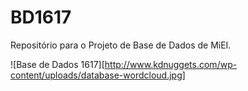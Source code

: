 # BD1617
Repositório para o Projeto de Base de Dados de MiEI.

![Base de Dados 1617][http://www.kdnuggets.com/wp-content/uploads/database-wordcloud.jpg]
